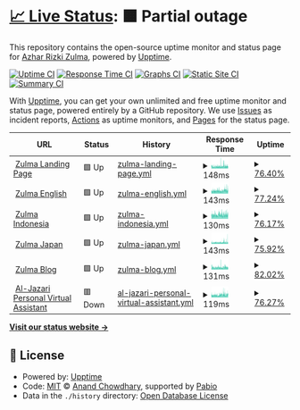 # [📈 Live Status](https://status.zulma.id): <!--live status--> **🟧 Partial outage**

This repository contains the open-source uptime monitor and status page for [Azhar Rizki Zulma](https://zulma.id), powered by [Upptime](https://github.com/upptime/upptime).

[![Uptime CI](https://github.com/AzharRizkiZ/Zulma-Status/workflows/Uptime%20CI/badge.svg)](https://github.com/AzharRizkiZ/Zulma-Status/actions?query=workflow%3A%22Uptime+CI%22)
[![Response Time CI](https://github.com/AzharRizkiZ/Zulma-Status/workflows/Response%20Time%20CI/badge.svg)](https://github.com/AzharRizkiZ/Zulma-Status/actions?query=workflow%3A%22Response+Time+CI%22)
[![Graphs CI](https://github.com/AzharRizkiZ/Zulma-Status/workflows/Graphs%20CI/badge.svg)](https://github.com/AzharRizkiZ/Zulma-Status/actions?query=workflow%3A%22Graphs+CI%22)
[![Static Site CI](https://github.com/AzharRizkiZ/Zulma-Status/workflows/Static%20Site%20CI/badge.svg)](https://github.com/AzharRizkiZ/Zulma-Status/actions?query=workflow%3A%22Static+Site+CI%22)
[![Summary CI](https://github.com/AzharRizkiZ/Zulma-Status/workflows/Summary%20CI/badge.svg)](https://github.com/AzharRizkiZ/Zulma-Status/actions?query=workflow%3A%22Summary+CI%22)

With [Upptime](https://upptime.js.org), you can get your own unlimited and free uptime monitor and status page, powered entirely by a GitHub repository. We use [Issues](https://github.com/AzharRizkiZ/Zulma-Status/issues) as incident reports, [Actions](https://github.com/AzharRizkiZ/Zulma-Status/actions) as uptime monitors, and [Pages](https://status.zulma.id) for the status page.

<!--start: status pages-->
<!-- This summary is generated by Upptime (https://github.com/upptime/upptime) -->
<!-- Do not edit this manually, your changes will be overwritten -->
<!-- prettier-ignore -->
| URL | Status | History | Response Time | Uptime |
| --- | ------ | ------- | ------------- | ------ |
| <img alt="" src="https://icons.duckduckgo.com/ip3/zulma.id.ico" height="13"> [Zulma Landing Page](https://zulma.id) | 🟩 Up | [zulma-landing-page.yml](https://github.com/AzharRizkiZ/Zulma-Status/commits/HEAD/history/zulma-landing-page.yml) | <details><summary><img alt="Response time graph" src="./graphs/zulma-landing-page/response-time-week.png" height="20"> 148ms</summary><br><a href="https://status.zulma.id/history/zulma-landing-page"><img alt="Response time 128" src="https://img.shields.io/endpoint?url=https%3A%2F%2Fraw.githubusercontent.com%2FAzharRizkiZ%2FZulma-Status%2FHEAD%2Fapi%2Fzulma-landing-page%2Fresponse-time.json"></a><br><a href="https://status.zulma.id/history/zulma-landing-page"><img alt="24-hour response time 135" src="https://img.shields.io/endpoint?url=https%3A%2F%2Fraw.githubusercontent.com%2FAzharRizkiZ%2FZulma-Status%2FHEAD%2Fapi%2Fzulma-landing-page%2Fresponse-time-day.json"></a><br><a href="https://status.zulma.id/history/zulma-landing-page"><img alt="7-day response time 148" src="https://img.shields.io/endpoint?url=https%3A%2F%2Fraw.githubusercontent.com%2FAzharRizkiZ%2FZulma-Status%2FHEAD%2Fapi%2Fzulma-landing-page%2Fresponse-time-week.json"></a><br><a href="https://status.zulma.id/history/zulma-landing-page"><img alt="30-day response time 136" src="https://img.shields.io/endpoint?url=https%3A%2F%2Fraw.githubusercontent.com%2FAzharRizkiZ%2FZulma-Status%2FHEAD%2Fapi%2Fzulma-landing-page%2Fresponse-time-month.json"></a><br><a href="https://status.zulma.id/history/zulma-landing-page"><img alt="1-year response time 128" src="https://img.shields.io/endpoint?url=https%3A%2F%2Fraw.githubusercontent.com%2FAzharRizkiZ%2FZulma-Status%2FHEAD%2Fapi%2Fzulma-landing-page%2Fresponse-time-year.json"></a></details> | <details><summary><a href="https://status.zulma.id/history/zulma-landing-page">76.40%</a></summary><a href="https://status.zulma.id/history/zulma-landing-page"><img alt="All-time uptime 99.24%" src="https://img.shields.io/endpoint?url=https%3A%2F%2Fraw.githubusercontent.com%2FAzharRizkiZ%2FZulma-Status%2FHEAD%2Fapi%2Fzulma-landing-page%2Fuptime.json"></a><br><a href="https://status.zulma.id/history/zulma-landing-page"><img alt="24-hour uptime 97.34%" src="https://img.shields.io/endpoint?url=https%3A%2F%2Fraw.githubusercontent.com%2FAzharRizkiZ%2FZulma-Status%2FHEAD%2Fapi%2Fzulma-landing-page%2Fuptime-day.json"></a><br><a href="https://status.zulma.id/history/zulma-landing-page"><img alt="7-day uptime 76.40%" src="https://img.shields.io/endpoint?url=https%3A%2F%2Fraw.githubusercontent.com%2FAzharRizkiZ%2FZulma-Status%2FHEAD%2Fapi%2Fzulma-landing-page%2Fuptime-week.json"></a><br><a href="https://status.zulma.id/history/zulma-landing-page"><img alt="30-day uptime 91.27%" src="https://img.shields.io/endpoint?url=https%3A%2F%2Fraw.githubusercontent.com%2FAzharRizkiZ%2FZulma-Status%2FHEAD%2Fapi%2Fzulma-landing-page%2Fuptime-month.json"></a><br><a href="https://status.zulma.id/history/zulma-landing-page"><img alt="1-year uptime 99.24%" src="https://img.shields.io/endpoint?url=https%3A%2F%2Fraw.githubusercontent.com%2FAzharRizkiZ%2FZulma-Status%2FHEAD%2Fapi%2Fzulma-landing-page%2Fuptime-year.json"></a></details>
| <img alt="" src="https://icons.duckduckgo.com/ip3/en.zulma.id.ico" height="13"> [Zulma English](https://en.zulma.id) | 🟩 Up | [zulma-english.yml](https://github.com/AzharRizkiZ/Zulma-Status/commits/HEAD/history/zulma-english.yml) | <details><summary><img alt="Response time graph" src="./graphs/zulma-english/response-time-week.png" height="20"> 143ms</summary><br><a href="https://status.zulma.id/history/zulma-english"><img alt="Response time 138" src="https://img.shields.io/endpoint?url=https%3A%2F%2Fraw.githubusercontent.com%2FAzharRizkiZ%2FZulma-Status%2FHEAD%2Fapi%2Fzulma-english%2Fresponse-time.json"></a><br><a href="https://status.zulma.id/history/zulma-english"><img alt="24-hour response time 168" src="https://img.shields.io/endpoint?url=https%3A%2F%2Fraw.githubusercontent.com%2FAzharRizkiZ%2FZulma-Status%2FHEAD%2Fapi%2Fzulma-english%2Fresponse-time-day.json"></a><br><a href="https://status.zulma.id/history/zulma-english"><img alt="7-day response time 143" src="https://img.shields.io/endpoint?url=https%3A%2F%2Fraw.githubusercontent.com%2FAzharRizkiZ%2FZulma-Status%2FHEAD%2Fapi%2Fzulma-english%2Fresponse-time-week.json"></a><br><a href="https://status.zulma.id/history/zulma-english"><img alt="30-day response time 143" src="https://img.shields.io/endpoint?url=https%3A%2F%2Fraw.githubusercontent.com%2FAzharRizkiZ%2FZulma-Status%2FHEAD%2Fapi%2Fzulma-english%2Fresponse-time-month.json"></a><br><a href="https://status.zulma.id/history/zulma-english"><img alt="1-year response time 138" src="https://img.shields.io/endpoint?url=https%3A%2F%2Fraw.githubusercontent.com%2FAzharRizkiZ%2FZulma-Status%2FHEAD%2Fapi%2Fzulma-english%2Fresponse-time-year.json"></a></details> | <details><summary><a href="https://status.zulma.id/history/zulma-english">77.24%</a></summary><a href="https://status.zulma.id/history/zulma-english"><img alt="All-time uptime 99.26%" src="https://img.shields.io/endpoint?url=https%3A%2F%2Fraw.githubusercontent.com%2FAzharRizkiZ%2FZulma-Status%2FHEAD%2Fapi%2Fzulma-english%2Fuptime.json"></a><br><a href="https://status.zulma.id/history/zulma-english"><img alt="24-hour uptime 95.39%" src="https://img.shields.io/endpoint?url=https%3A%2F%2Fraw.githubusercontent.com%2FAzharRizkiZ%2FZulma-Status%2FHEAD%2Fapi%2Fzulma-english%2Fuptime-day.json"></a><br><a href="https://status.zulma.id/history/zulma-english"><img alt="7-day uptime 77.24%" src="https://img.shields.io/endpoint?url=https%3A%2F%2Fraw.githubusercontent.com%2FAzharRizkiZ%2FZulma-Status%2FHEAD%2Fapi%2Fzulma-english%2Fuptime-week.json"></a><br><a href="https://status.zulma.id/history/zulma-english"><img alt="30-day uptime 91.62%" src="https://img.shields.io/endpoint?url=https%3A%2F%2Fraw.githubusercontent.com%2FAzharRizkiZ%2FZulma-Status%2FHEAD%2Fapi%2Fzulma-english%2Fuptime-month.json"></a><br><a href="https://status.zulma.id/history/zulma-english"><img alt="1-year uptime 99.26%" src="https://img.shields.io/endpoint?url=https%3A%2F%2Fraw.githubusercontent.com%2FAzharRizkiZ%2FZulma-Status%2FHEAD%2Fapi%2Fzulma-english%2Fuptime-year.json"></a></details>
| <img alt="" src="https://icons.duckduckgo.com/ip3/id.zulma.id.ico" height="13"> [Zulma Indonesia](https://id.zulma.id) | 🟩 Up | [zulma-indonesia.yml](https://github.com/AzharRizkiZ/Zulma-Status/commits/HEAD/history/zulma-indonesia.yml) | <details><summary><img alt="Response time graph" src="./graphs/zulma-indonesia/response-time-week.png" height="20"> 130ms</summary><br><a href="https://status.zulma.id/history/zulma-indonesia"><img alt="Response time 127" src="https://img.shields.io/endpoint?url=https%3A%2F%2Fraw.githubusercontent.com%2FAzharRizkiZ%2FZulma-Status%2FHEAD%2Fapi%2Fzulma-indonesia%2Fresponse-time.json"></a><br><a href="https://status.zulma.id/history/zulma-indonesia"><img alt="24-hour response time 119" src="https://img.shields.io/endpoint?url=https%3A%2F%2Fraw.githubusercontent.com%2FAzharRizkiZ%2FZulma-Status%2FHEAD%2Fapi%2Fzulma-indonesia%2Fresponse-time-day.json"></a><br><a href="https://status.zulma.id/history/zulma-indonesia"><img alt="7-day response time 130" src="https://img.shields.io/endpoint?url=https%3A%2F%2Fraw.githubusercontent.com%2FAzharRizkiZ%2FZulma-Status%2FHEAD%2Fapi%2Fzulma-indonesia%2Fresponse-time-week.json"></a><br><a href="https://status.zulma.id/history/zulma-indonesia"><img alt="30-day response time 131" src="https://img.shields.io/endpoint?url=https%3A%2F%2Fraw.githubusercontent.com%2FAzharRizkiZ%2FZulma-Status%2FHEAD%2Fapi%2Fzulma-indonesia%2Fresponse-time-month.json"></a><br><a href="https://status.zulma.id/history/zulma-indonesia"><img alt="1-year response time 127" src="https://img.shields.io/endpoint?url=https%3A%2F%2Fraw.githubusercontent.com%2FAzharRizkiZ%2FZulma-Status%2FHEAD%2Fapi%2Fzulma-indonesia%2Fresponse-time-year.json"></a></details> | <details><summary><a href="https://status.zulma.id/history/zulma-indonesia">76.17%</a></summary><a href="https://status.zulma.id/history/zulma-indonesia"><img alt="All-time uptime 99.26%" src="https://img.shields.io/endpoint?url=https%3A%2F%2Fraw.githubusercontent.com%2FAzharRizkiZ%2FZulma-Status%2FHEAD%2Fapi%2Fzulma-indonesia%2Fuptime.json"></a><br><a href="https://status.zulma.id/history/zulma-indonesia"><img alt="24-hour uptime 93.85%" src="https://img.shields.io/endpoint?url=https%3A%2F%2Fraw.githubusercontent.com%2FAzharRizkiZ%2FZulma-Status%2FHEAD%2Fapi%2Fzulma-indonesia%2Fuptime-day.json"></a><br><a href="https://status.zulma.id/history/zulma-indonesia"><img alt="7-day uptime 76.17%" src="https://img.shields.io/endpoint?url=https%3A%2F%2Fraw.githubusercontent.com%2FAzharRizkiZ%2FZulma-Status%2FHEAD%2Fapi%2Fzulma-indonesia%2Fuptime-week.json"></a><br><a href="https://status.zulma.id/history/zulma-indonesia"><img alt="30-day uptime 91.61%" src="https://img.shields.io/endpoint?url=https%3A%2F%2Fraw.githubusercontent.com%2FAzharRizkiZ%2FZulma-Status%2FHEAD%2Fapi%2Fzulma-indonesia%2Fuptime-month.json"></a><br><a href="https://status.zulma.id/history/zulma-indonesia"><img alt="1-year uptime 99.26%" src="https://img.shields.io/endpoint?url=https%3A%2F%2Fraw.githubusercontent.com%2FAzharRizkiZ%2FZulma-Status%2FHEAD%2Fapi%2Fzulma-indonesia%2Fuptime-year.json"></a></details>
| <img alt="" src="https://icons.duckduckgo.com/ip3/jp.zulma.id.ico" height="13"> [Zulma Japan](https://jp.zulma.id) | 🟩 Up | [zulma-japan.yml](https://github.com/AzharRizkiZ/Zulma-Status/commits/HEAD/history/zulma-japan.yml) | <details><summary><img alt="Response time graph" src="./graphs/zulma-japan/response-time-week.png" height="20"> 143ms</summary><br><a href="https://status.zulma.id/history/zulma-japan"><img alt="Response time 125" src="https://img.shields.io/endpoint?url=https%3A%2F%2Fraw.githubusercontent.com%2FAzharRizkiZ%2FZulma-Status%2FHEAD%2Fapi%2Fzulma-japan%2Fresponse-time.json"></a><br><a href="https://status.zulma.id/history/zulma-japan"><img alt="24-hour response time 123" src="https://img.shields.io/endpoint?url=https%3A%2F%2Fraw.githubusercontent.com%2FAzharRizkiZ%2FZulma-Status%2FHEAD%2Fapi%2Fzulma-japan%2Fresponse-time-day.json"></a><br><a href="https://status.zulma.id/history/zulma-japan"><img alt="7-day response time 143" src="https://img.shields.io/endpoint?url=https%3A%2F%2Fraw.githubusercontent.com%2FAzharRizkiZ%2FZulma-Status%2FHEAD%2Fapi%2Fzulma-japan%2Fresponse-time-week.json"></a><br><a href="https://status.zulma.id/history/zulma-japan"><img alt="30-day response time 132" src="https://img.shields.io/endpoint?url=https%3A%2F%2Fraw.githubusercontent.com%2FAzharRizkiZ%2FZulma-Status%2FHEAD%2Fapi%2Fzulma-japan%2Fresponse-time-month.json"></a><br><a href="https://status.zulma.id/history/zulma-japan"><img alt="1-year response time 125" src="https://img.shields.io/endpoint?url=https%3A%2F%2Fraw.githubusercontent.com%2FAzharRizkiZ%2FZulma-Status%2FHEAD%2Fapi%2Fzulma-japan%2Fresponse-time-year.json"></a></details> | <details><summary><a href="https://status.zulma.id/history/zulma-japan">75.92%</a></summary><a href="https://status.zulma.id/history/zulma-japan"><img alt="All-time uptime 99.16%" src="https://img.shields.io/endpoint?url=https%3A%2F%2Fraw.githubusercontent.com%2FAzharRizkiZ%2FZulma-Status%2FHEAD%2Fapi%2Fzulma-japan%2Fuptime.json"></a><br><a href="https://status.zulma.id/history/zulma-japan"><img alt="24-hour uptime 90.96%" src="https://img.shields.io/endpoint?url=https%3A%2F%2Fraw.githubusercontent.com%2FAzharRizkiZ%2FZulma-Status%2FHEAD%2Fapi%2Fzulma-japan%2Fuptime-day.json"></a><br><a href="https://status.zulma.id/history/zulma-japan"><img alt="7-day uptime 75.92%" src="https://img.shields.io/endpoint?url=https%3A%2F%2Fraw.githubusercontent.com%2FAzharRizkiZ%2FZulma-Status%2FHEAD%2Fapi%2Fzulma-japan%2Fuptime-week.json"></a><br><a href="https://status.zulma.id/history/zulma-japan"><img alt="30-day uptime 90.51%" src="https://img.shields.io/endpoint?url=https%3A%2F%2Fraw.githubusercontent.com%2FAzharRizkiZ%2FZulma-Status%2FHEAD%2Fapi%2Fzulma-japan%2Fuptime-month.json"></a><br><a href="https://status.zulma.id/history/zulma-japan"><img alt="1-year uptime 99.16%" src="https://img.shields.io/endpoint?url=https%3A%2F%2Fraw.githubusercontent.com%2FAzharRizkiZ%2FZulma-Status%2FHEAD%2Fapi%2Fzulma-japan%2Fuptime-year.json"></a></details>
| <img alt="" src="https://icons.duckduckgo.com/ip3/blog.zulma.id.ico" height="13"> [Zulma Blog](https://blog.zulma.id) | 🟩 Up | [zulma-blog.yml](https://github.com/AzharRizkiZ/Zulma-Status/commits/HEAD/history/zulma-blog.yml) | <details><summary><img alt="Response time graph" src="./graphs/zulma-blog/response-time-week.png" height="20"> 131ms</summary><br><a href="https://status.zulma.id/history/zulma-blog"><img alt="Response time 117" src="https://img.shields.io/endpoint?url=https%3A%2F%2Fraw.githubusercontent.com%2FAzharRizkiZ%2FZulma-Status%2FHEAD%2Fapi%2Fzulma-blog%2Fresponse-time.json"></a><br><a href="https://status.zulma.id/history/zulma-blog"><img alt="24-hour response time 109" src="https://img.shields.io/endpoint?url=https%3A%2F%2Fraw.githubusercontent.com%2FAzharRizkiZ%2FZulma-Status%2FHEAD%2Fapi%2Fzulma-blog%2Fresponse-time-day.json"></a><br><a href="https://status.zulma.id/history/zulma-blog"><img alt="7-day response time 131" src="https://img.shields.io/endpoint?url=https%3A%2F%2Fraw.githubusercontent.com%2FAzharRizkiZ%2FZulma-Status%2FHEAD%2Fapi%2Fzulma-blog%2Fresponse-time-week.json"></a><br><a href="https://status.zulma.id/history/zulma-blog"><img alt="30-day response time 125" src="https://img.shields.io/endpoint?url=https%3A%2F%2Fraw.githubusercontent.com%2FAzharRizkiZ%2FZulma-Status%2FHEAD%2Fapi%2Fzulma-blog%2Fresponse-time-month.json"></a><br><a href="https://status.zulma.id/history/zulma-blog"><img alt="1-year response time 117" src="https://img.shields.io/endpoint?url=https%3A%2F%2Fraw.githubusercontent.com%2FAzharRizkiZ%2FZulma-Status%2FHEAD%2Fapi%2Fzulma-blog%2Fresponse-time-year.json"></a></details> | <details><summary><a href="https://status.zulma.id/history/zulma-blog">82.02%</a></summary><a href="https://status.zulma.id/history/zulma-blog"><img alt="All-time uptime 99.25%" src="https://img.shields.io/endpoint?url=https%3A%2F%2Fraw.githubusercontent.com%2FAzharRizkiZ%2FZulma-Status%2FHEAD%2Fapi%2Fzulma-blog%2Fuptime.json"></a><br><a href="https://status.zulma.id/history/zulma-blog"><img alt="24-hour uptime 98.27%" src="https://img.shields.io/endpoint?url=https%3A%2F%2Fraw.githubusercontent.com%2FAzharRizkiZ%2FZulma-Status%2FHEAD%2Fapi%2Fzulma-blog%2Fuptime-day.json"></a><br><a href="https://status.zulma.id/history/zulma-blog"><img alt="7-day uptime 82.02%" src="https://img.shields.io/endpoint?url=https%3A%2F%2Fraw.githubusercontent.com%2FAzharRizkiZ%2FZulma-Status%2FHEAD%2Fapi%2Fzulma-blog%2Fuptime-week.json"></a><br><a href="https://status.zulma.id/history/zulma-blog"><img alt="30-day uptime 91.32%" src="https://img.shields.io/endpoint?url=https%3A%2F%2Fraw.githubusercontent.com%2FAzharRizkiZ%2FZulma-Status%2FHEAD%2Fapi%2Fzulma-blog%2Fuptime-month.json"></a><br><a href="https://status.zulma.id/history/zulma-blog"><img alt="1-year uptime 99.25%" src="https://img.shields.io/endpoint?url=https%3A%2F%2Fraw.githubusercontent.com%2FAzharRizkiZ%2FZulma-Status%2FHEAD%2Fapi%2Fzulma-blog%2Fuptime-year.json"></a></details>
| <img alt="" src="https://icons.duckduckgo.com/ip3/al-jazari.zulma.id.ico" height="13"> [Al-Jazari Personal Virtual Assistant](https://al-jazari.zulma.id) | 🟥 Down | [al-jazari-personal-virtual-assistant.yml](https://github.com/AzharRizkiZ/Zulma-Status/commits/HEAD/history/al-jazari-personal-virtual-assistant.yml) | <details><summary><img alt="Response time graph" src="./graphs/al-jazari-personal-virtual-assistant/response-time-week.png" height="20"> 119ms</summary><br><a href="https://status.zulma.id/history/al-jazari-personal-virtual-assistant"><img alt="Response time 113" src="https://img.shields.io/endpoint?url=https%3A%2F%2Fraw.githubusercontent.com%2FAzharRizkiZ%2FZulma-Status%2FHEAD%2Fapi%2Fal-jazari-personal-virtual-assistant%2Fresponse-time.json"></a><br><a href="https://status.zulma.id/history/al-jazari-personal-virtual-assistant"><img alt="24-hour response time 124" src="https://img.shields.io/endpoint?url=https%3A%2F%2Fraw.githubusercontent.com%2FAzharRizkiZ%2FZulma-Status%2FHEAD%2Fapi%2Fal-jazari-personal-virtual-assistant%2Fresponse-time-day.json"></a><br><a href="https://status.zulma.id/history/al-jazari-personal-virtual-assistant"><img alt="7-day response time 119" src="https://img.shields.io/endpoint?url=https%3A%2F%2Fraw.githubusercontent.com%2FAzharRizkiZ%2FZulma-Status%2FHEAD%2Fapi%2Fal-jazari-personal-virtual-assistant%2Fresponse-time-week.json"></a><br><a href="https://status.zulma.id/history/al-jazari-personal-virtual-assistant"><img alt="30-day response time 116" src="https://img.shields.io/endpoint?url=https%3A%2F%2Fraw.githubusercontent.com%2FAzharRizkiZ%2FZulma-Status%2FHEAD%2Fapi%2Fal-jazari-personal-virtual-assistant%2Fresponse-time-month.json"></a><br><a href="https://status.zulma.id/history/al-jazari-personal-virtual-assistant"><img alt="1-year response time 113" src="https://img.shields.io/endpoint?url=https%3A%2F%2Fraw.githubusercontent.com%2FAzharRizkiZ%2FZulma-Status%2FHEAD%2Fapi%2Fal-jazari-personal-virtual-assistant%2Fresponse-time-year.json"></a></details> | <details><summary><a href="https://status.zulma.id/history/al-jazari-personal-virtual-assistant">76.27%</a></summary><a href="https://status.zulma.id/history/al-jazari-personal-virtual-assistant"><img alt="All-time uptime 99.32%" src="https://img.shields.io/endpoint?url=https%3A%2F%2Fraw.githubusercontent.com%2FAzharRizkiZ%2FZulma-Status%2FHEAD%2Fapi%2Fal-jazari-personal-virtual-assistant%2Fuptime.json"></a><br><a href="https://status.zulma.id/history/al-jazari-personal-virtual-assistant"><img alt="24-hour uptime 89.91%" src="https://img.shields.io/endpoint?url=https%3A%2F%2Fraw.githubusercontent.com%2FAzharRizkiZ%2FZulma-Status%2FHEAD%2Fapi%2Fal-jazari-personal-virtual-assistant%2Fuptime-day.json"></a><br><a href="https://status.zulma.id/history/al-jazari-personal-virtual-assistant"><img alt="7-day uptime 76.27%" src="https://img.shields.io/endpoint?url=https%3A%2F%2Fraw.githubusercontent.com%2FAzharRizkiZ%2FZulma-Status%2FHEAD%2Fapi%2Fal-jazari-personal-virtual-assistant%2Fuptime-week.json"></a><br><a href="https://status.zulma.id/history/al-jazari-personal-virtual-assistant"><img alt="30-day uptime 92.19%" src="https://img.shields.io/endpoint?url=https%3A%2F%2Fraw.githubusercontent.com%2FAzharRizkiZ%2FZulma-Status%2FHEAD%2Fapi%2Fal-jazari-personal-virtual-assistant%2Fuptime-month.json"></a><br><a href="https://status.zulma.id/history/al-jazari-personal-virtual-assistant"><img alt="1-year uptime 99.32%" src="https://img.shields.io/endpoint?url=https%3A%2F%2Fraw.githubusercontent.com%2FAzharRizkiZ%2FZulma-Status%2FHEAD%2Fapi%2Fal-jazari-personal-virtual-assistant%2Fuptime-year.json"></a></details>

<!--end: status pages-->

[**Visit our status website →**](https://status.zulma.id)

## 📄 License

- Powered by: [Upptime](https://github.com/upptime/upptime)
- Code: [MIT](./LICENSE) © [Anand Chowdhary](https://anandchowdhary.com), supported by [Pabio](https://pabio.com)
- Data in the `./history` directory: [Open Database License](https://opendatacommons.org/licenses/odbl/1-0/)
